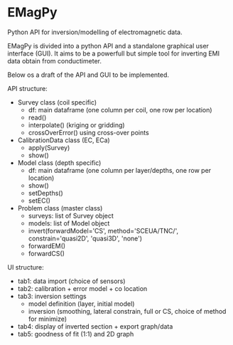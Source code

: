 # EMagPy

Python API for inversion/modelling of electromagnetic data.

EMagPy is divided into a python API and a standalone graphical user interface (GUI).
It aims to be a powerfull but simple tool for inverting EMI data obtain from conductimeter.

Below os a draft of the API and GUI to be implemented.

API structure:
- Survey class (coil specific)
    - df: main dataframe (one column per coil, one row per location)
    - read()
    - interpolate() (kriging or gridding)
    - crossOverError() using cross-over points
- CalibrationData class (EC, ECa)
    - apply(Survey)
    - show()
- Model class (depth specific)
    - df: main dataframe (one column per layer/depths, one row per location)
    - show()
    - setDepths()
    - setEC()
- Problem class (master class)
    - surveys: list of Survey object
    - models: list of Model object
    - invert(forwardModel='CS',
             method='SCEUA/TNC/',
             constrain='quasi2D', 'quasi3D', 'none')
    - forwardEM()
    - forwardCS()
    

UI structure:
- tab1: data import (choice of sensors)
- tab2: calibration + error model + co location
- tab3: inversion settings
    - model definition (layer, initial model)
    - inversion (smoothing, lateral constrain, full or CS, choice of method for minimize)
- tab4: display of inverted section + export graph/data
- tab5: goodness of fit (1:1) and 2D graph